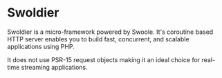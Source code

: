 # Swoldier

Swoldier is a micro-framework powered by Swoole. It's coroutine based HTTP server enables you to build fast, concurrent, and scalable applications using PHP.

It does not use PSR-15 request objects making it an ideal choice for real-time streaming applications.

